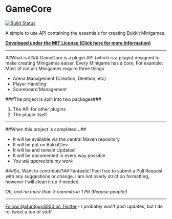 GameCore
=========
[![Build Status](https://api.travis-ci.org/stuntguy3000/GameCore.png?branch=master)](https://api.travis-ci.org/stuntguy3000/GameCore)

A simple to use API containing the essentials for creating Bukkit Minigames.

**[Developed under the MIT License (Click here for more Information)]**

---
##What is it?##
GameCore is a plugin API (which is a plugin) designed to make creating Minigames eaiser. Every Minigame has a core, For example:
Most (if not all) Minigames require three things
* Arena Management (Creation, Deletion, etc)
* Player Handling
* Scoreboard Management

###The project is split into two packages###
 1. The API for other plugins
 2. The plugin itself

---
##When this project is completed...##
* It will be available via the central Maven repository
* It will be put on BukkitDev
* It will be and remain Updated
* It will be documented in every way possible
* *You will appreciate my work*

###So, Want to contribute?##
Fantastic! Feel free to submit a Pull Request with any suggestions or change. I am not overly strict on formatting, however I will clean it up if needed.

*Oh, and no more than 3 commits in 1 PR (Rebase people!)*

---
[Follow @stuntguy3000 on Twitter] - I probably won't post updates, but I do re-tweet a ton of stuff.

[Developed under the MIT License (Click here for more Information)]:https://github.com/stuntguy3000/GameCore/blob/master/LICENSE
[Follow @stuntguy3000 on Twitter]:https://twitter.com/stuntguy3000